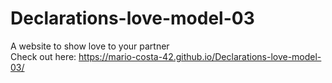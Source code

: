 # Declarations-love-model-03
 A website to show love to your partner<br>
 Check out here: https://mario-costa-42.github.io/Declarations-love-model-03/
